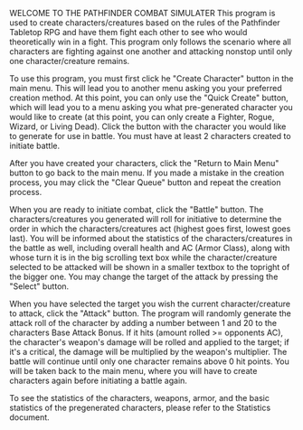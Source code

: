 WELCOME TO THE PATHFINDER COMBAT SIMULATER
This program is used to create characters/creatures based on the rules of the Pathfinder Tabletop RPG and have them fight each other to see who
would theoretically win in a fight.  This program only follows the scenario where all characters are fighting against one another
and attacking nonstop until only one character/creature remains.

To use this program, you must first click he "Create Character" button in the main menu.  This will lead you to another menu asking you
your preferred creation method.  At this point, you can only use the "Quick Create" button, which will lead you to a menu asking you what
pre-generated character you would like to create (at this point, you can only create a Fighter, Rogue, Wizard, or Living Dead).
Click the button with the character you would like to generate for use in battle.  You must have at least 2 characters created to
initiate battle.

After you have created your characters, click the "Return to Main Menu" button to go back to the main menu.  If you made a mistake in the
creation process, you may click the "Clear Queue" button and repeat the creation process.

When you are ready to initiate combat, click the "Battle" button.  The characters/creatures you generated will roll for initiative to determine
the order in which the characters/creatures act (highest goes first, lowest goes last).  You will be informed about the
statistics of the characters/creatures in the battle as well, including overall health and AC (Armor Class), along with whose turn it is in the
big scrolling text box while the character/creature selected to be attacked will be shown in a smaller textbox to the topright of the bigger
one.  You may change the target of the attack by pressing the "Select" button.

When you have selected the target you wish the current character/creature to attack, click the "Attack" button.  The program will randomly
generate the attack roll of the character by adding a number between 1 and 20 to the characters Base Attack Bonus.  If it hits (amount rolled >= opponents AC), the character's weapon's damage will be rolled and applied to the target; if it's a critical,
the damage will be multiplied by the weapon's multiplier. The battle will continue until only one character remains above 0 hit points.
You will be taken back to the main menu, where you will have to create characters again before initiating a battle again.

To see the statistics of the characters, weapons, armor, and the basic statistics of the pregenerated characters, please refer to the Statistics document.
